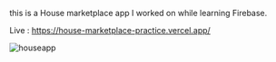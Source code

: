 this is a House marketplace app I worked on while learning Firebase.


Live : https://house-marketplace-practice.vercel.app/ 

![houseapp](https://github.com/Hossam281/House-Marketplace-practice/assets/83101891/2f007867-f715-4b3a-80b8-c5278fded2bd)
